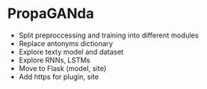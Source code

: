 # PropaGANda
- Split preproccessing and training into different modules
- Replace antonyms dictionary
- Explore texty model and dataset
- Explore RNNs, LSTMs
- Move to Flask (model, site)
- Add https for plugin, site 